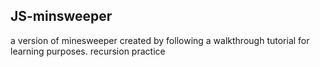 ## JS-minsweeper

a version of minesweeper created by following a walkthrough tutorial for learning purposes.
recursion practice